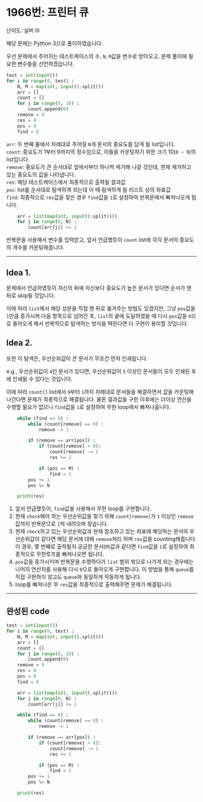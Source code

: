 # 1966번: 프린터 큐

난이도: 실버 III

해당 문제는 Python 3으로 풀이하였습니다.

우선 문제에서 주어지는 테스트케이스의 수, `N`, `M`값을 변수로 받아오고, 문제 풀이에 필요한 변수들을 선언하겠습니다.

```python
test = int(input())
for i in range(0, test) :
    N, M = map(int, input().split())
    arr = []
    count = []
    for j in range(0, 10) :
        count.append(0)
    remove = 9
    res = 0
    pos = 0
    find = 0
```

`arr`: 두 번째 줄에서 차례대로 주어질 `N`개 문서의 중요도를 담게 될 list입니다.  
`count`: 중요도가 1부터 9까지의 정수임으로, 이들을 카운팅하기 위한 크기 10(`0 ~ 9`)의 list입니다.  
`remove`: 중요도가 큰 순서대로 앞에서부터 하나씩 제거해 나갈 것인데, 현재 제거하고 있는 중요도의 값을 나타냅니다.  
`res`: 해당 테스트케이스에서 최종적으로 출력될 결과값  
`pos`: list를 순서대로 탐색하게 되는데 이 때 탐색하게 될 리스트 상의 좌표값  
`find`: 최종적으로 `res`값을 찾은 경우 `find`값을 `1`로 설정하여 반복문에서 빠져나오게 됩니다.

```python
    arr = list(map(int, input().split()))
    for j in range(0, N) :
        count[arr[j]] += 1
```

반복문을 사용해서 변수를 입력받고, 앞서 언급했듯이 `count` list에 각각 문서의 중요도의 개수를 카운팅해줍니다.

---

## Idea 1.

문제에서 언급하였듯이 자신의 뒤에 자신보다 중요도가 높은 문서가 있다면 순서가 맨 뒤로 skip될 것입니다.

이에 따라 `list`에서 해당 성분을 직접 맨 뒤로 옮겨주는 방법도 있겠지만, 그냥 `pos`값을 `1`만큼 증가시켜 다음 항목으로 넘어간 후, `list`의 끝에 도달하였을 때 다시 `pos`값을 `0`으로 돌아오게 해서 반복적으로 탐색하는 방식을 택한다면 더 구현이 용이할 것입니다.

## Idea 2.

또한 이 탐색은, 우선순위값이 큰 문서가 무조건 먼저 인쇄됩니다.

e.g., 우선순위값이 `4`인 문서가 있다면, 우선순위값이 `5` 이상인 문서들이 모두 인쇄된 후에 인쇄될 수 있다는 것입니다.

이에 따라 `count[]` list에서 `9`부터 `1`까지 차례대로 문서들을 해결하면서 값을 카운팅해 나간다면 문제가 최종적으로 해결됩니다. 물론 결과값을 구한 이후에는 더이상 연산을 수행할 필요가 없으니 `find`값을 `1`로 설정하여 무한 loop에서 빠져나옵니다.

```python
    while (find == 0) :
        while (count[remove] == 0) :
            remove -= 1

        if (remove == arr[pos]) :
            if (count[remove] > 0):
                count[remove] -= 1
                res += 1

            if (pos == M) :
                find = 1
        pos += 1
        pos %= N

    print(res)
```

1. 앞서 언급했듯이, `find`값을 사용해서 무한 loop를 구현합니다.  
2. 현재 `check`해야 하는 우선순위값을 찾기 위해 `count[remove]`가 `1` 이상인 `remove`값까지 반복문으로 `1`씩 내려오며 찾습니다.  
3. 현재 `check`하고 있는 우선순위값과 현재 참조하고 있는 좌표에 해당하는 문서의 우선순위값이 같다면 해당 문서에 대해 `remove`처리 하며 `res`값을 counting해줍니다. 이 경우, 몇 번째로 출력될지 궁금한 문서(`M`)값과 같다면 `find`값을 `1`로 설정하여 최종적으로 무한루프를 빠져나오면 됩니다.  
4. `pos`값을 증가시키며 반복문을 수행하다가 `list` 범위 밖으로 나가게 되는 경우에는 나머지 연산자를 사용해 다시 `0`으로 돌아오게 구현합니다. 이 방법을 통해 `queue`를 직접 구현하지 않고도 `queue`와 동일하게 작동하게 됩니다.  
5. loop를 빠져나온 후 `res`값을 최종적으로 출력해주면 문제가 해결됩니다.

---

## 완성된 code

```python
test = int(input())
for i in range(0, test) :
    N, M = map(int, input().split())
    arr = []
    count = []
    for j in range(0, 10) :
        count.append(0)
    remove = 9
    res = 0
    pos = 0
    find = 0

    arr = list(map(int, input().split()))
    for j in range(0, N) :
        count[arr[j]] += 1

    while (find == 0) :
        while (count[remove] == 0) :
            remove -= 1

        if (remove == arr[pos]) :
            if (count[remove] > 0):
                count[remove] -= 1
                res += 1

            if (pos == M) :
                find = 1
        pos += 1
        pos %= N

    print(res)
```